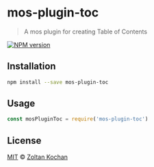 <!--@'# ' + pkg.name-->
# mos-plugin-toc
<!--/@-->

<!--@'> ' + pkg.description-->
> A mos plugin for creating Table of Contents
<!--/@-->

<!--@shields.flatSquare('npm')-->
[![NPM version](https://img.shields.io/npm/v/mos-plugin-toc.svg?style=flat-square)](https://www.npmjs.com/package/mos-plugin-toc)
<!--/@-->

<!--@installation()-->
## Installation

```sh
npm install --save mos-plugin-toc
```
<!--/@-->

## Usage

```js
const mosPluginToc = require('mos-plugin-toc')
```

<!--@license()-->
## License

[MIT](./LICENSE) © [Zoltan Kochan](http://kochan.io)
<!--/@-->
